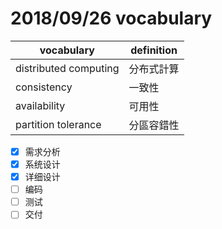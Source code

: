 # 2018/09/26 vocabulary
vocabulary|definition
----------|----------
distributed computing|分布式計算
consistency|一致性
availability|可用性
partition tolerance|分區容錯性

- [x] 需求分析
- [x] 系统设计
- [x] 详细设计
- [ ] 编码
- [ ] 测试
- [ ] 交付
